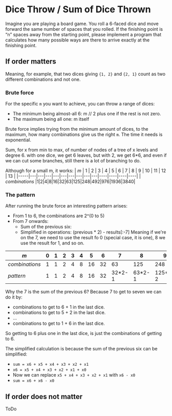 # Dice Throw / Sum of Dice Thrown

Imagine you are playing a board game. You roll a 6-faced dice and move forward the same number of spaces that you rolled. If the finishing point is “n” spaces away from the starting point, please implement a program that calculates how many possible ways are there to arrive exactly at the finishing point.

## If order matters

Meaning, for example, that two dices giving `{1, 2}` and `{2, 1}` count as two different combinations and not one.

### Brute force

For the specific `m` you want to achieve, you can throw a range of dices:
 * The minimum being almost-all 6: m // 2 plus one if the rest is not zero.
 * The maximum being all one: m itself

Brute force implies trying from the minimum amount of dices, to the maximum, how many combinations give us the right `m`. The time it needs is exponential.

Sum, for x from min to max, of number of nodes of a tree of x levels and degree 6. with one dice, we get 6 leaves, but with 2, we get 6*6, and even if we can cut some branches, still there is a lot of branching to do.

Although for a small m, it works:
| *m* | 1 | 2 | 3 | 4 | 5 | 6 | 7 | 8 | 9 | 10 | 11 | 12 | 13 | 
|-----|---|---|---|---|---|---|---|---|---|----|----|----|----|
| *combinations* |1|2|4|8|16|32|63|125|248|492|976|1936|3840|



### The pattern

After running the brute force an interesting pattern arises:
* From 1 to 6, the combinations are 2^(0 to 5)
* From 7 onwards:
  * Sum of the previous six: 
  * Simplified in operations: (previous * 2) - results[:-7] Meaning if we're on the 7, we need to use the result fo 0 (special case, it is one), 8 we use the result for 1, and so on.

| *m* | 0 |1 | 2 | 3 | 4 | 5 | 6 | 7 | 8 | 9 | 10 | 11 | 12 | 13 | 
|-----|---|---|---|---|---|---|---|---|---|---|----|----|----|----|
| *combinations* |1|1|2|4|8|16|32|63|125|248|492|976|1936|3840|
| *pattern* |1|1|2|4|8|16|32| 32\*2-1 | 63\*2-1 | 125\*2-2 | 248\*2-4 | 492\*2-8 | 976\*2-16 | 1936\*2-32 |

Why the 7 is the sum of the previous 6? Because 7 to get to seven we can do it by:
 * combinations to get to 6 + 1 in the last dice.
 * combinations to get to 5 + 2 in the last dice.
 * ...
 * combinations to get to 1 + 6 in the last dice.

So getting to 6 plus one in the last dice, is just the combinations of getting to 6.

The simplified calculation is because the sum of the previous six can be simplified:
  * `sum = x6 + x5 + x4 + x3 + x2 + x1`
  * `x6 = x5 + x4 + x3 + x2 + x1 + x0`
  * Now we can replace `x5 + x4 + x3 + x2 + x1` with `x6 - x0`
  * `sum = x6 + x6 - x0`


## If order does not matter

ToDo
